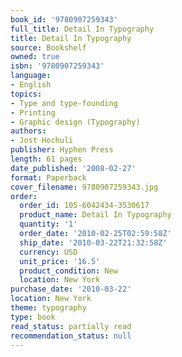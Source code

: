 ```yaml
---
book_id: '9780907259343'
full_title: Detail In Typography
title: Detail In Typography
source: Bookshelf
owned: true
isbn: '9780907259343'
language:
- English
topics:
- Type and type-founding
- Printing
- Graphic design (Typography)
authors:
- Jost Hochuli
publisher: Hyphen Press
length: 61 pages
date_published: '2008-02-27'
format: Paperback
cover_filename: 9780907259343.jpg
order:
  order_id: 105-6042434-3530617
  product_name: Detail In Typography
  quantity: '1'
  order_date: '2010-02-25T02:59:58Z'
  ship_date: '2010-03-22T21:32:58Z'
  currency: USD
  unit_price: '16.5'
  product_condition: New
  location: New York
purchase_date: '2010-03-22'
location: New York
theme: typography
type: book
read_status: partially read
recommendation_status: null
---
```


